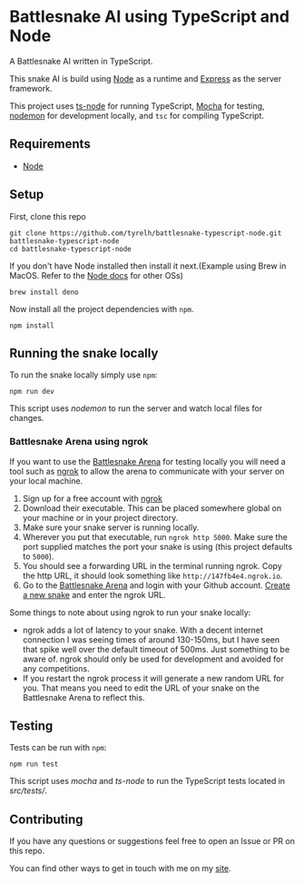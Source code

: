 # Battlesnake AI using TypeScript and Node
A Battlesnake AI written in TypeScript.

This snake AI is build using [Node](https://nodejs.org/en/) as a runtime and [Express](https://expressjs.com/) as the server framework.

This project uses [ts-node](https://github.com/TypeStrong/ts-node) for running TypeScript, [Mocha](https://mochajs.org/) for testing, [nodemon](https://nodemon.io/) for development locally, and `tsc` for compiling TypeScript.

## Requirements
* [Node](https://nodejs.org/en/)

## Setup
First, clone this repo

```shell script
git clone https://github.com/tyrelh/battlesnake-typescript-node.git battlesnake-typescript-node
cd battlesnake-typescript-node
```

If you don't have Node installed then install it next.(Example using Brew in MacOS. Refer to the [Node docs](https://nodejs.org/en/download/package-manager/) for other OSs)

```shell script
brew install deno
```

Now install all the project dependencies with `npm`.

```shell script
npm install
```

## Running the snake locally

To run the snake locally simply use `npm`:

```shell script
npm run dev
```

This script uses *nodemon* to run the server and watch local files for changes.

### Battlesnake Arena using ngrok

If you want to use the [Battlesnake Arena](https://play.battlesnake.com/arena/global/) for testing locally you will need a tool such as [ngrok](https://ngrok.com/) to allow the arena to communicate with your server on your local machine.

1. Sign up for a free account with [ngrok](https://dashboard.ngrok.com/signup)
2. Download their executable. This can be placed somewhere global on your machine or in your project directory.
3. Make sure your snake server is running locally.
4. Wherever you put that executable, run `ngrok http 5000`. Make sure the port supplied matches the port your snake is using (this project defaults to `5000`).
5. You should see a forwarding URL in the terminal running ngrok. Copy the http URL, it should look something like `http://147fb4e4.ngrok.io`.
6. Go to the [Battlesnake Arena](https://play.battlesnake.com/arena/global/) and login with your Github account. [Create a new snake](https://play.battlesnake.com/account/snakes/create/) and enter the ngrok URL.

Some things to note about using ngrok to run your snake locally:
* ngrok adds a lot of latency to your snake. With a decent internet connection I was seeing times of around 130-150ms, but I have seen that spike well over the default timeout of 500ms. Just something to be aware of. ngrok should only be used for development and avoided for any competitions.
* If you restart the ngrok process it will generate a new random URL for you. That means you need to edit the URL of your snake on the Battlesnake Arena to reflect this.

## Testing
Tests can be run with `npm`:

```shell script
npm run test
```

This script uses *mocha* and *ts-node* to run the TypeScript tests located in *src/tests/*.

## Contributing
If you have any questions or suggestions feel free to open an Issue or PR on this repo.

You can find other ways to get in touch with me on my [site](https://tyrelh.github.io).